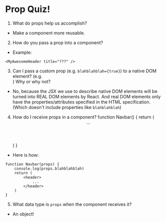 # Prop Quiz!
1. What do props help us accomplish?
- Make a component more reusable.

2. How do you pass a prop into a component?
- Example:
```
<MyAwesomeHeader title="???" />
```

3. Can I pass a custom prop (e.g. `blahblahblah={true}`) to a native DOM element? (e.g. <div blahblahblah={true}>) Why or why not?
- No, because the JSX we use to describe native DOM elements will be turned into REAL DOM elements by React. And real DOM elements only have the properties/attributes specified in the HTML specification.
(Which doesn't include properties like `blahblahblah`)

4. How do I receive props in a component?
function Navbar() {
    return (
        <header>
            ...
        </header>
    )
}
- Here is how:
```
function Navbar(props) {
	console.log(props.blahblahblah)
    return (
        <header>
            ...
        </header>
    )
}
```

5. What data type is `props` when the component receives it?
- An object!